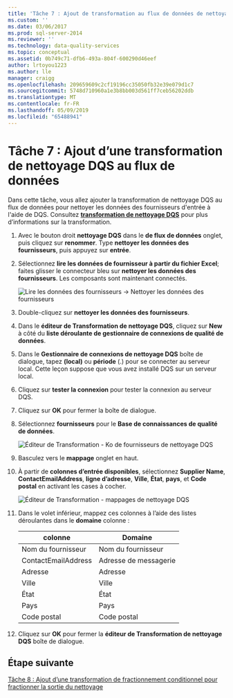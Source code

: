 ```yaml
---
title: 'Tâche 7 : Ajout de transformation au flux de données de nettoyage DQS | Microsoft Docs'
ms.custom: ''
ms.date: 03/06/2017
ms.prod: sql-server-2014
ms.reviewer: ''
ms.technology: data-quality-services
ms.topic: conceptual
ms.assetid: 0b749c71-dfb6-493a-804f-600290d46eef
author: lrtoyou1223
ms.author: lle
manager: craigg
ms.openlocfilehash: 209659609c2cf19196cc35050fb32e39e079d1c7
ms.sourcegitcommit: 5748d710960a1e3b8bb003d561ff7ceb56202ddb
ms.translationtype: MT
ms.contentlocale: fr-FR
ms.lasthandoff: 05/09/2019
ms.locfileid: "65488941"
---
```

# <a name="task-7-adding-dqs-cleansing-transform-to-the-data-flow"></a>Tâche 7 : Ajout d’une transformation de nettoyage DQS au flux de données
  Dans cette tâche, vous allez ajouter la transformation de nettoyage DQS au flux de données pour nettoyer les données des fournisseurs d'entrée à l'aide de DQS. Consultez **[transformation de nettoyage DQS](https://msdn.microsoft.com/library/ee677619.aspx)** pour plus d’informations sur la transformation.  
  
1.  Avec le bouton droit **nettoyage DQS** dans le **de flux de données** onglet, puis cliquez sur **renommer**. Type **nettoyer les données des fournisseurs**, puis appuyez sur **entrée**.  
  
2.  Sélectionnez **lire les données de fournisseur à partir du fichier Excel**; faites glisser le connecteur bleu sur **nettoyer les données des fournisseurs**. Les composants sont maintenant connectés.  
  
     ![Lire les données des fournisseurs -> Nettoyer les données des fournisseurs](../../2014/tutorials/media/et-addingdqscleansingtransformtothedataflow-01.jpg "lire les données des fournisseurs -> Nettoyer les données des fournisseurs")  
  
3.  Double-cliquez sur **nettoyer les données des fournisseurs**.  
  
4.  Dans le **éditeur de Transformation de nettoyage DQS**, cliquez sur **New** à côté du **liste déroulante de gestionnaire de connexions de qualité de données**.  
  
5.  Dans le **Gestionnaire de connexions de nettoyage DQS** boîte de dialogue, tapez **(local)** ou **période** (.) pour se connecter au serveur local. Cette leçon suppose que vous avez installé DQS sur un serveur local.  
  
6.  Cliquez sur **tester la connexion** pour tester la connexion au serveur DQS.  
  
7.  Cliquez sur **OK** pour fermer la boîte de dialogue.  
  
8.  Sélectionnez **fournisseurs** pour le **Base de connaissances de qualité de données**.  
  
     ![Éditeur de Transformation - Ko de fournisseurs de nettoyage DQS](../../2014/tutorials/media/et-addingdqscleansingtransformtothedataflow-02.jpg "éditeur de Transformation - Ko de fournisseurs de nettoyage DQS")  
  
9. Basculez vers le **mappage** onglet en haut.  
  
10. À partir de **colonnes d’entrée disponibles**, sélectionnez **Supplier Name**, **ContactEmailAddress**, **ligne d’adresse**, **Ville**, **État**, **pays**, et **Code postal** en activant les cases à cocher.  
  
     ![Éditeur de Transformation - mappages de nettoyage DQS](../../2014/tutorials/media/et-addingdqscleansingtransformtothedataflow-03.jpg "éditeur de Transformation - mappages de nettoyage DQS")  
  
11. Dans le volet inférieur, mappez ces colonnes à l’aide des listes déroulantes dans le **domaine** colonne :  
  
    |colonne|Domaine|  
    |------------|------------|  
    |Nom du fournisseur|Nom du fournisseur|  
    |ContactEmailAddress|Adresse de messagerie|  
    |Adresse|Adresse|  
    |Ville|Ville|  
    |État|État|  
    |Pays|Pays|  
    |Code postal|Code postal|  
  
12. Cliquez sur **OK** pour fermer la **éditeur de Transformation de nettoyage DQS** boîte de dialogue.  
  
## <a name="next-step"></a>Étape suivante  
 [Tâche 8 : Ajout d’une transformation de fractionnement conditionnel pour fractionner la sortie du nettoyage](../../2014/tutorials/task-8-adding-conditional-split-transform-to-split-cleansing-output.md)  
  
  
